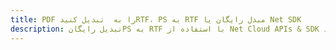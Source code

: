 ---title: PDF را به  تبدیل کنیدRTF، PS به RTF مبدل رایگان یا Net SDKdescription: تبدیل رایگانPS به RTF با استفاده از Net Cloud APIs & SDK همچنین اسناد PDF را در Cloud ایجاد، ویرایش و رندر کنید.---